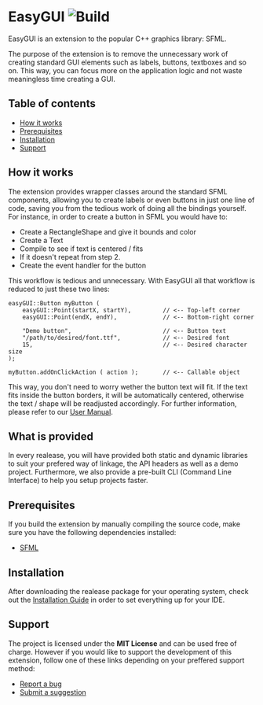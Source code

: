 # EasyGUI ![Build](https://github.com/HV0rtex/EasyGUI/workflows/ci/badge.svg?branch=main)

EasyGUI is an extension to the popular C++ graphics library: SFML.

The purpose of the extension is to remove the unnecessary work of creating standard GUI elements such as labels, buttons, textboxes and so on. This way, you can focus more on the application logic and not waste meaningless time creating a GUI.

## Table of contents

- [How it works](#how-it-works)
- [Prerequisites](#prerequisites)
- [Installation](#installation)
- [Support](#support)

## How it works

The extension provides wrapper classes around the standard SFML components, allowing you to create labels or even buttons in just one line of code, saving you from the tedious work of doing all the bindings yourself. For instance, in order to create a button in SFML you would have to:

- Create a RectangleShape and give it bounds and color
- Create a Text
- Compile to see if text is centered / fits
- If it doesn't repeat from step 2.
- Create the event handler for the button

This workflow is tedious and unnecessary. With EasyGUI all that workflow is reduced to just these two lines:

```
easyGUI::Button myButton ( 
    easyGUI::Point(startX, startY),         // <-- Top-left corner
    easyGUI::Point(endX, endY),             // <-- Bottom-right corner

    "Demo button",                          // <-- Button text
    "/path/to/desired/font.ttf",            // <-- Desired font
    15,                                     // <-- Desired character size
);

myButton.addOnClickAction ( action );       // <-- Callable object
```

This way, you don't need to worry wether the button text will fit. If the text fits inside the button borders, it will be automatically centered, otherwise the text / shape will be readjusted accordingly. For further information, please refer to our [User Manual](https://github.com/HV0rtex/EasyGUI/blob/main/docs/userManual.pdf).

## What is provided

In every realease, you will have provided both static and dynamic libraries to suit your prefered way of linkage, the API headers as well as a demo project. Furthermore, we also provide a pre-built CLI (Command Line Interface) to help you setup projects faster.

## Prerequisites

If you build the extension by manually compiling the source code, make sure you have the following dependencies installed:

- [SFML](https://www.sfml-dev.org/)

## Installation

After downloading the realease package for your operating system, check out the [Installation Guide](https://github.com/HV0rtex/EasyGUI/blob/main/docs/installationGuide.pdf) in order to set everything up for your IDE.

## Support

The project is licensed under the **MIT License** and can be used free of charge. However if you would like to support the development of this extension, follow one of these links depending on your preffered support method:

- [Report a bug](https://github.com/HV0rtex/EasyGUI/issues/new?assignees=HV0rtex&labels=bug&template=bug_report.md&title=)
- [Submit a suggestion](https://github.com/HV0rtex/EasyGUI/issues/new?assignees=HV0rtex&labels=enhancement&template=feature_request.md&title=)
